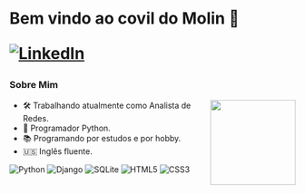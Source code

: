 <!DOCTYPE html>
<h1 align="left">Bem vindo ao covil do Molin 🧌
    
<a href="https://www.linkedin.com/in/jean-molin-us/">![LinkedIn](https://img.shields.io/badge/linkedin-%230077B5.svg?style=flat-square&logo=linkedin&logoColor=white)</a>
</h1> 



<h3>Sobre Mim</h3>
<img align="right" width="150" height="150" src="https://github.com/molinxo/molinxo/assets/99094380/584bc293-f4ad-4b26-a3d7-02313426b97c.gif"></a>
<ul>
    <li>🛠️ Trabalhando atualmente como Analista de Redes.</li>
    <li>🐍 Programador Python.</li>
    <li>📚 Programando por estudos e por hobby.</li>
    <li>🇺🇸 Inglês fluente.</li>
</ul>


![Python](https://img.shields.io/badge/python-black?style=for-the-badge&logo=python&logoColor=ffdd54)
![Django](https://img.shields.io/badge/django-%23092E20.svg?style=for-the-badge&logo=django&logoColor=white)
![SQLite](https://img.shields.io/badge/sqlite-%2307405e.svg?style=for-the-badge&logo=sqlite&logoColor=white)
![HTML5](https://img.shields.io/badge/-HTML5-orange?style=for-the-badge&logo=html5)
![CSS3](https://img.shields.io/badge/-CSS3-purple?style=for-the-badge&logo=css3)

  <!-- Adicione outras seções conforme necessário -->
